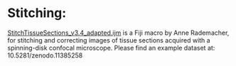 # Stitching:
[StitchTissueSections_v3.4_adapted.ijm](https://github.com/RippeLab/MBEN/blob/main/stitching/StitchTissueSections_v3.4_adapted.ijm) is a Fiji macro by Anne Rademacher, for stitching and correcting images of tissue sections acquired with a spinning-disk confocal microscope.
Please find an example dataset at: 10.5281/zenodo.11385258
